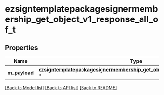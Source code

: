 # ezsigntemplatepackagesignermembership_get_object_v1_response_all_of_t

## Properties
Name | Type | Description | Notes
------------ | ------------- | ------------- | -------------
**m_payload** | [**ezsigntemplatepackagesignermembership_get_object_v1_response_m_payload_t**](ezsigntemplatepackagesignermembership_get_object_v1_response_m_payload.md) \* |  | 

[[Back to Model list]](../README.md#documentation-for-models) [[Back to API list]](../README.md#documentation-for-api-endpoints) [[Back to README]](../README.md)


